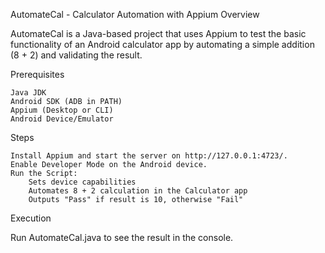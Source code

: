 
AutomateCal - Calculator Automation with Appium
Overview

AutomateCal is a Java-based project that uses Appium to test the basic functionality of an Android calculator app by automating a simple addition (8 + 2) and validating the result.

Prerequisites

    Java JDK
    Android SDK (ADB in PATH)
    Appium (Desktop or CLI)
    Android Device/Emulator 

Steps

    Install Appium and start the server on http://127.0.0.1:4723/.
    Enable Developer Mode on the Android device.
    Run the Script:
        Sets device capabilities
        Automates 8 + 2 calculation in the Calculator app
        Outputs "Pass" if result is 10, otherwise "Fail"

Execution

Run AutomateCal.java to see the result in the console.
